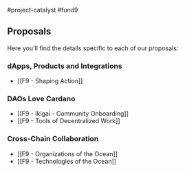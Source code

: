 #project-catalyst #fund9

## Proposals
Here you'll find the details specific to each of our proposals:

### dApps, Products and Integrations
- [[F9 - Shaping Action]]

### DAOs Love Cardano
- [[F9 - Ikigai - Community Onboarding]]
- [[F9 - Tools of Decentralized Work]]

### Cross-Chain Collaboration
- [[F9 - Organizations of the Ocean]]
- [[F9 - Technologies of the Ocean]]
